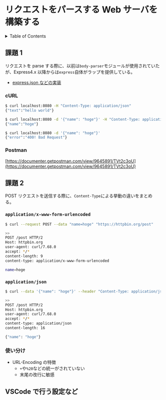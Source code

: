 # リクエストをパースする Web サーバを構築する

<!-- START doctoc generated TOC please keep comment here to allow auto update -->
<!-- DON'T EDIT THIS SECTION, INSTEAD RE-RUN doctoc TO UPDATE -->
<details>
<summary>Table of Contents</summary>

- [課題 1](#%E8%AA%B2%E9%A1%8C-1)
  - [cURL](#curl)
  - [Postman](#postman)
- [課題 2](#%E8%AA%B2%E9%A1%8C-2)
  - [`application/x-www-form-urlencoded`](#applicationx-www-form-urlencoded)
  - [`application/json`](#applicationjson)
  - [使い分け](#%E4%BD%BF%E3%81%84%E5%88%86%E3%81%91)
- [VSCode で行う設定など](#vscode-%E3%81%A7%E8%A1%8C%E3%81%86%E8%A8%AD%E5%AE%9A%E3%81%AA%E3%81%A9)

</details>
<!-- END doctoc generated TOC please keep comment here to allow auto update -->

## 課題 1

リクエストを parse する際に、以前は`body-parser`モジュールが使用されていたが、Express4.x 以降からは`express`自体がラップを提供している。

- [express.json などの実装](https://github.com/expressjs/express/blob/508936853a6e311099c9985d4c11a4b1b8f6af07/lib/express.js#L78)

### cURL

```bash
$ curl localhost:8080 -H "Content-Type: application/json"
{"text":"hello world"}

$ curl localhost:8080 -d '{"name": "hoge"}' -H "Content-Type: application/json"
{"name":"hoge"}

$ curl localhost:8080 -d '{"name": "hoge"}'
{"error":"400! Bad Request"}
```

### Postman

[https://documenter.getpostman.com/view/9645891/TVt2c3oU](https://documenter.getpostman.com/view/9645891/TVt2c3oU)

## 課題 2

POST リクエストを送信する際に、`Content-Type`による挙動の違いをまとめる。

### `application/x-www-form-urlencoded`

```bash
$ curl --request POST --data "name=hoge" "https://httpbin.org/post"

>>
POST /post HTTP/2
Host: httpbin.org
user-agent: curl/7.68.0
accept: */*
content-length: 9
content-type: application/x-www-form-urlencoded

name=hoge
```

### `application/json`

```bash
$ curl --data '{"name": "hoge"}' --header "Content-Type: application/json" "https://httpbin.org/post"

>>
POST /post HTTP/2
Host: httpbin.org
user-agent: curl/7.68.0
accept: */*
content-type: application/json
content-length: 16

{"name": "hoge"}
```

### 使い分け

- URL-Encoding の特徴
  - `+`や`%20`などの統一がされていない
  - 末尾の改行に敏感

## VSCode で行う設定など
